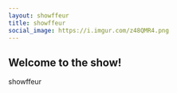 ```yaml
---
layout: showffeur
title: showffeur
social_image: https://i.imgur.com/z48QMR4.png
---
```


  <main id="main" tabindex="-1">
    <article>
      <h1 class="title">
        <span role="text">
          Welcome to the show!
        </span>
      </h1>
      <div>
        showffeur
      </div>
      <div>
      </div>
    </article>


  </main>
